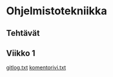 # Ohjelmistotekniikka
## Tehtävät
## Viikko 1

[gitlog.txt](https://github.com/realclever/ot-harjoitustyo/blob/main/laskarit/viikko1/gitlog.txt)
[komentorivi.txt](https://github.com/realclever/ot-harjoitustyo/blob/main/laskarit/viikko1/komentorivi.txt)